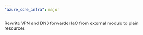 ```yaml
---
"azure_core_infra": major
---
```


Rewrite VPN and DNS forwarder IaC from external module to plain resources
